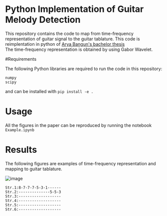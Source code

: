 # Python Implementation of Guitar Melody Detection
This repository contains the code to map from time-frequency representation of guitar signal
to the guitar tablature. This code is reimplentation in python of 
[Arya Bangun's bachelor thesis](https://openlibrary.telkomuniversity.ac.id/pustaka/92118/deteksi-melody-pada-gitar-menggunakan-transformasi-wavelet.html
)\
The time-frequency representation is obtained by using Gabor Wavelet.

#Requirements

The following Python libraries are required to run the code in this repository:

```
numpy
scipy
```
and can be installed with ```pip install -e .```

# Usage
All the figures in the paper can be reproduced by running the notebook ```Example.ipynb``` 

# Results
The following figures are examples of time-frequency representation and mapping to guitar tablature.

![image](https://user-images.githubusercontent.com/47388866/183309550-e329cd0f-0ecf-44c5-97ef-4ccc9194ea02.png)

```
Str.1:8-7-7-7-5-3-1------
Str.2:--------------5-5-3
Str.3:-------------------
Str.4:-------------------
Str.5:-------------------
Str.6:-------------------
```
